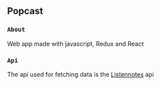 ## Popcast

### `About`

Web app made with javascript, Redux and React

### `Api`

The api used for fetching data is the [Listennotes](https://www.listennotes.com/) api
